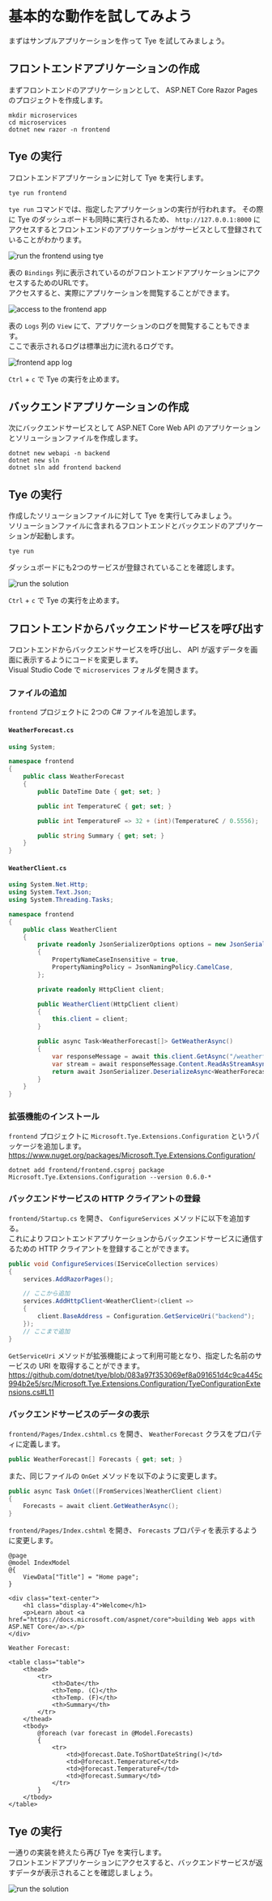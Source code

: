 # 基本的な動作を試してみよう

まずはサンプルアプリケーションを作って Tye を試してみましょう。

## フロントエンドアプリケーションの作成

まずフロントエンドのアプリケーションとして、 ASP.NET Core Razor Pages のプロジェクトを作成します。

```
mkdir microservices
cd microservices
dotnet new razor -n frontend
```

## Tye の実行

フロントエンドアプリケーションに対して Tye を実行します。

```
tye run frontend
```

`tye run` コマンドでは、指定したアプリケーションの実行が行われます。
その際に Tye のダッシュボードも同時に実行されるため、 `http://127.0.0.1:8000` にアクセスするとフロントエンドのアプリケーションがサービスとして登録されていることがわかります。

![run the frontend using tye](img/tye-run-frontend.png)


表の `Bindings` 列に表示されているのがフロントエンドアプリケーションにアクセスするためのURLです。  
アクセスすると、実際にアプリケーションを閲覧することができます。

![access to the frontend app](img/tye-run-frontend.png)

表の `Logs` 列の `View` にて、アプリケーションのログを閲覧することもできます。  
ここで表示されるログは標準出力に流れるログです。

![frontend app log](img/frontend-log.png)

`Ctrl` + `c` で Tye の実行を止めます。

## バックエンドアプリケーションの作成

次にバックエンドサービスとして ASP.NET Core Web API のアプリケーションとソリューションファイルを作成します。

```
dotnet new webapi -n backend
dotnet new sln
dotnet sln add frontend backend
```

## Tye の実行

作成したソリューションファイルに対して Tye を実行してみましょう。  
ソリューションファイルに含まれるフロントエンドとバックエンドのアプリケーションが起動します。

```
tye run
```

ダッシュボードにも2つのサービスが登録されていることを確認します。

![run the solution](img/tye-run-solution.png)

`Ctrl` + `c` で Tye の実行を止めます。

## フロントエンドからバックエンドサービスを呼び出す

フロントエンドからバックエンドサービスを呼び出し、 API が返すデータを画面に表示するようにコードを変更します。  
Visual Studio Code で `microservices` フォルダを開きます。

### ファイルの追加

`frontend` プロジェクトに 2つの C# ファイルを追加します。

#### `WeatherForecast.cs`

```csharp
using System;

namespace frontend
{
    public class WeatherForecast
    {
        public DateTime Date { get; set; }

        public int TemperatureC { get; set; }

        public int TemperatureF => 32 + (int)(TemperatureC / 0.5556);

        public string Summary { get; set; }
    }
}
```

#### `WeatherClient.cs`

```csharp
using System.Net.Http;
using System.Text.Json;
using System.Threading.Tasks;

namespace frontend
{
    public class WeatherClient
    {
        private readonly JsonSerializerOptions options = new JsonSerializerOptions()
        {
            PropertyNameCaseInsensitive = true,
            PropertyNamingPolicy = JsonNamingPolicy.CamelCase,
        };

        private readonly HttpClient client;

        public WeatherClient(HttpClient client)
        {
            this.client = client;
        }

        public async Task<WeatherForecast[]> GetWeatherAsync()
        {
            var responseMessage = await this.client.GetAsync("/weatherforecast");
            var stream = await responseMessage.Content.ReadAsStreamAsync();
            return await JsonSerializer.DeserializeAsync<WeatherForecast[]>(stream, options);
        }
    }
}
```

### 拡張機能のインストール

`frontend` プロジェクトに `Microsoft.Tye.Extensions.Configuration` というパッケージを追加します。  
https://www.nuget.org/packages/Microsoft.Tye.Extensions.Configuration/

```
dotnet add frontend/frontend.csproj package Microsoft.Tye.Extensions.Configuration --version 0.6.0-*
```

### バックエンドサービスの HTTP クライアントの登録

`frontend/Startup.cs` を開き、 `ConfigureServices` メソッドに以下を追加する。  
これによりフロントエンドアプリケーションからバックエンドサービスに通信するための HTTP クライアントを登録することができます。

```csharp
public void ConfigureServices(IServiceCollection services)
{
    services.AddRazorPages();

    // ここから追加
    services.AddHttpClient<WeatherClient>(client =>
    {
        client.BaseAddress = Configuration.GetServiceUri("backend");
    });
    // ここまで追加
}
```

`GetServiceUri` メソッドが拡張機能によって利用可能となり、指定した名前のサービスの URI を取得することができます。  
https://github.com/dotnet/tye/blob/083a97f353069ef8a091651d4c9ca445c994b2e5/src/Microsoft.Tye.Extensions.Configuration/TyeConfigurationExtensions.cs#L11

### バックエンドサービスのデータの表示

`frontend/Pages/Index.cshtml.cs` を開き、 `WeatherForecast` クラスをプロパティに定義します。

```csharp
public WeatherForecast[] Forecasts { get; set; }
```

また、同じファイルの `OnGet` メソッドを以下のように変更します。

```csharp
public async Task OnGet([FromServices]WeatherClient client)
{
    Forecasts = await client.GetWeatherAsync();
}
```

`frontend/Pages/Index.cshtml` を開き、 `Forecasts` プロパティを表示するように変更します。

```cshtml
@page
@model IndexModel
@{
    ViewData["Title"] = "Home page";
}

<div class="text-center">
    <h1 class="display-4">Welcome</h1>
    <p>Learn about <a href="https://docs.microsoft.com/aspnet/core">building Web apps with ASP.NET Core</a>.</p>
</div>

Weather Forecast:

<table class="table">
    <thead>
        <tr>
            <th>Date</th>
            <th>Temp. (C)</th>
            <th>Temp. (F)</th>
            <th>Summary</th>
        </tr>
    </thead>
    <tbody>
        @foreach (var forecast in @Model.Forecasts)
        {
            <tr>
                <td>@forecast.Date.ToShortDateString()</td>
                <td>@forecast.TemperatureC</td>
                <td>@forecast.TemperatureF</td>
                <td>@forecast.Summary</td>
            </tr>
        }
    </tbody>
</table>
```

## Tye の実行

一通りの実装を終えたら再び Tye を実行します。  
フロントエンドアプリケーションにアクセスすると、バックエンドサービスが返すデータが表示されることを確認しましょう。

![run the solution](img/tye-run-solution-2.png)

